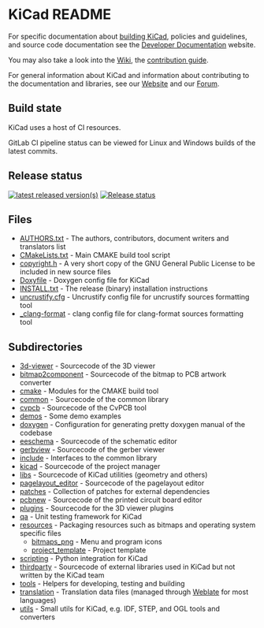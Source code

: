 # KiCad README

For specific documentation about [building KiCad](https://dev-docs.kicad.org/en/build/), policies
and guidelines, and source code documentation see the
[Developer Documentation](https://dev-docs.kicad.org) website.

You may also take a look into the [Wiki](https://gitlab.com/kicad/code/kicad/-/wikis/home),
the [contribution guide](https://dev-docs.kicad.org/en/contribute/).

For general information about KiCad and information about contributing to the documentation and
libraries, see our [Website](https://kicad.org/) and our [Forum](https://forum.kicad.info/).

## Build state

KiCad uses a host of CI resources.

GitLab CI pipeline status can be viewed for Linux and Windows builds of the latest commits.

## Release status
[![latest released version(s)](https://repology.org/badge/latest-versions/kicad.svg)](https://repology.org/project/kicad/versions)
[![Release status](https://repology.org/badge/tiny-repos/kicad.svg)](https://repology.org/metapackage/kicad/versions)

## Files
* [AUTHORS.txt](AUTHORS.txt) - The authors, contributors, document writers and translators list
* [CMakeLists.txt](CMakeLists.txt) - Main CMAKE build tool script
* [copyright.h](copyright.h) - A very short copy of the GNU General Public License to be included in new source files
* [Doxyfile](Doxyfile) - Doxygen config file for KiCad
* [INSTALL.txt](INSTALL.txt) - The release (binary) installation instructions
* [uncrustify.cfg](uncrustify.cfg) - Uncrustify config file for uncrustify sources formatting tool
* [_clang-format](_clang-format) - clang config file for clang-format sources formatting tool

## Subdirectories

* [3d-viewer](3d-viewer)         - Sourcecode of the 3D viewer
* [bitmap2component](bitmap2component)  - Sourcecode of the bitmap to PCB artwork converter
* [cmake](cmake)      - Modules for the CMAKE build tool
* [common](common)            - Sourcecode of the common library
* [cvpcb](cvpcb)             - Sourcecode of the CvPCB tool
* [demos](demos)             - Some demo examples
* [doxygen](doxygen)     - Configuration for generating pretty doxygen manual of the codebase
* [eeschema](eeschema)          - Sourcecode of the schematic editor
* [gerbview](gerbview)          - Sourcecode of the gerber viewer
* [include](include)           - Interfaces to the common library
* [kicad](kicad)             - Sourcecode of the project manager
* [libs](libs)           - Sourcecode of KiCad utilities (geometry and others)
* [pagelayout_editor](pagelayout_editor) - Sourcecode of the pagelayout editor
* [patches](patches)           - Collection of patches for external dependencies
* [pcbnew](pcbnew)           - Sourcecode of the printed circuit board editor
* [plugins](plugins)           - Sourcecode for the 3D viewer plugins
* [qa](qa)                - Unit testing framework for KiCad
* [resources](resources)         - Packaging resources such as bitmaps and operating system specific files
    - [bitmaps_png](resources/bitmaps_png)       - Menu and program icons
    - [project_template](resources/project_template)          - Project template
* [scripting](scripting)         - Python integration for KiCad
* [thirdparty](thirdparty)           - Sourcecode of external libraries used in KiCad but not written by the KiCad team
* [tools](tools)             - Helpers for developing, testing and building
* [translation](translation) - Translation data files (managed through [Weblate](https://hosted.weblate.org/projects/kicad/master-source/) for most languages)
* [utils](utils)             - Small utils for KiCad, e.g. IDF, STEP, and OGL tools and converters

